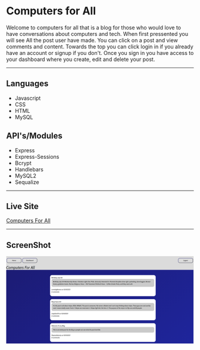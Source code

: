 # Computers for All

Welcome to computers for all that is a blog for those who would love to
have conversations about computers and tech. When first pressented you will
see All the post user have made. You can click on a post and view comments and
content. Towards the top you can click login in if you already have an account or
signup if you don't. Once you sign in you have access to your dashboard where
you create, edit and delete your post.

---
## Languages

* Javascript
* CSS
* HTML
* MySQL

## API's/Modules

* Express
* Express-Sessions
* Bcrypt
* Handlebars
* MySQL2
* Sequalize

---
## Live Site

[Computers For All](https://computersforall.herokuapp.com/)

---
## ScreenShot

![Screenshot](public\assets\screenshot.png)